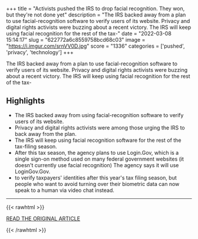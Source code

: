 +++
title = "Activists pushed the IRS to drop facial recognition. They won, but they're not done yet"
description = "The IRS backed away from a plan to use facial-recognition software to verify users of its website. Privacy and digital rights activists were buzzing about a recent victory. The IRS will keep using facial recognition for the rest of the tax-"
date = "2022-03-08 15:14:17"
slug = "622772a6c8559758bcd68c03"
image = "https://i.imgur.com/srnVV0D.jpg"
score = "1336"
categories = ['pushed', 'privacy', 'technology']
+++

The IRS backed away from a plan to use facial-recognition software to verify users of its website. Privacy and digital rights activists were buzzing about a recent victory. The IRS will keep using facial recognition for the rest of the tax-

## Highlights

- The IRS backed away from using facial-recognition software to verify users of its website.
- Privacy and digital rights activists were among those urging the IRS to back away from the plan.
- The IRS will keep using facial recognition software for the rest of the tax-filing season.
- After this tax season, the agency plans to use Login.Gov, which is a single sign-on method used on many federal government websites (it doesn't currently use facial recognition) The agency says it will use LoginGov.Gov.
- to verify taxpayers' identities after this year's tax filing season, but people who want to avoid turning over their biometric data can now speak to a human via video chat instead.

---

{{< rawhtml >}}
  <p class="article-category">
    <a target="_blank" href="https://amp.cnn.com/cnn/2022/03/07/tech/facial-recognition-activists-irs/index.html">READ THE ORIGINAL ARTICLE</a>
  </p>
{{< /rawhtml >}}
